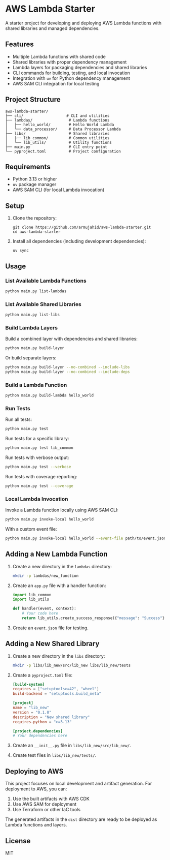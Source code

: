 # AWS Lambda Starter

A starter project for developing and deploying AWS Lambda functions with shared libraries and managed dependencies.

## Features

- Multiple Lambda functions with shared code
- Shared libraries with proper dependency management
- Lambda layers for packaging dependencies and shared libraries
- CLI commands for building, testing, and local invocation
- Integration with `uv` for Python dependency management
- AWS SAM CLI integration for local testing

## Project Structure

```
aws-lambda-starter/
├── cli/                   # CLI and utilities
├── lambdas/                # Lambda functions
│   ├── hello_world/        # Hello World Lambda
│   └── data_processor/     # Data Processor Lambda
├── libs/                   # Shared libraries
│   ├── lib_common/         # Common utilities
│   └── lib_utils/          # Utility functions
├── main.py                 # CLI entry point
└── pyproject.toml          # Project configuration
```

## Requirements

- Python 3.13 or higher
- `uv` package manager
- AWS SAM CLI (for local Lambda invocation)

## Setup

1. Clone the repository:
   ```
   git clone https://github.com/armujahid/aws-lambda-starter.git
   cd aws-lambda-starter
   ```

2. Install all dependencies (including development dependencies):
   ```
   uv sync
   ```

## Usage

### List Available Lambda Functions

```bash
python main.py list-lambdas
```

### List Available Shared Libraries

```bash
python main.py list-libs
```

### Build Lambda Layers

Build a combined layer with dependencies and shared libraries:
```bash
python main.py build-layer
```

Or build separate layers:
```bash
python main.py build-layer --no-combined --include-libs
python main.py build-layer --no-combined --include-deps
```

### Build a Lambda Function

```bash
python main.py build-lambda hello_world
```

### Run Tests

Run all tests:
```bash
python main.py test
```

Run tests for a specific library:
```bash
python main.py test lib_common
```

Run tests with verbose output:
```bash
python main.py test --verbose
```

Run tests with coverage reporting:
```bash
python main.py test --coverage
```

### Local Lambda Invocation

Invoke a Lambda function locally using AWS SAM CLI:
```bash
python main.py invoke-local hello_world
```

With a custom event file:
```bash
python main.py invoke-local hello_world --event-file path/to/event.json
```

## Adding a New Lambda Function

1. Create a new directory in the `lambdas` directory:
   ```bash
   mkdir -p lambdas/new_function
   ```

2. Create an `app.py` file with a handler function:
   ```python
   import lib_common
   import lib_utils

   def handler(event, context):
       # Your code here
       return lib_utils.create_success_response({"message": "Success"})
   ```

3. Create an `event.json` file for testing.

## Adding a New Shared Library

1. Create a new directory in the `libs` directory:
   ```bash
   mkdir -p libs/lib_new/src/lib_new libs/lib_new/tests
   ```

2. Create a `pyproject.toml` file:
   ```toml
   [build-system]
   requires = ["setuptools>=42", "wheel"]
   build-backend = "setuptools.build_meta"

   [project]
   name = "lib_new"
   version = "0.1.0"
   description = "New shared library"
   requires-python = ">=3.13"

   [project.dependencies]
   # Your dependencies here
   ```

3. Create an `__init__.py` file in `libs/lib_new/src/lib_new/`.

4. Create test files in `libs/lib_new/tests/`.

## Deploying to AWS

This project focuses on local development and artifact generation. For deployment to AWS, you can:

1. Use the built artifacts with AWS CDK
2. Use AWS SAM for deployment
3. Use Terraform or other IaC tools

The generated artifacts in the `dist` directory are ready to be deployed as Lambda functions and layers.

## License

MIT